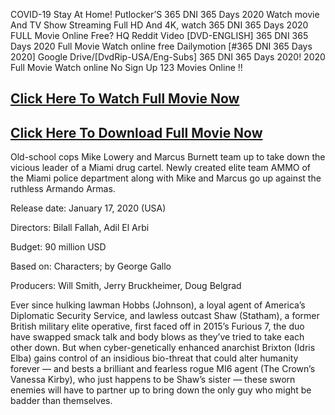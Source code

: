 COVID-19 Stay At Home! Putlocker’S 365 DNI 365 Days 2020 Watch movie And TV Show Streaming Full HD And 4K, watch 365 DNI 365 Days 2020 FULL Movie Online Free? HQ Reddit Video [DVD-ENGLISH] 365 DNI 365 Days 2020 Full Movie Watch online free Dailymotion [#365 DNI 365 Days 2020] Google Drive/[DvdRip-USA/Eng-Subs] 365 DNI 365 Days 2020! 2020 Full Movie Watch online No Sign Up 123 Movies Online !!

## [Click Here To Watch Full Movie Now](https://t.co/hAca2lfmPD)

## [Click Here To Download Full Movie Now](https://t.co/hAca2lfmPD)

Old-school cops Mike Lowery and Marcus Burnett team up to take down the vicious leader of a Miami drug cartel. Newly created elite team AMMO of the Miami police department along with Mike and Marcus go up against the ruthless Armando Armas.

Release date: January 17, 2020 (USA)

Directors: Bilall Fallah, Adil El Arbi

Budget: 90 million USD

Based on: Characters; by George Gallo

Producers: Will Smith, Jerry Bruckheimer, Doug Belgrad

Ever since hulking lawman Hobbs (Johnson), a loyal agent of America’s Diplomatic Security Service, and lawless outcast Shaw (Statham), a former British military elite operative, first faced off in 2015’s Furious 7, the duo have swapped smack talk and body blows as they’ve tried to take each other down. But when cyber-genetically enhanced anarchist Brixton (Idris Elba) gains control of an insidious bio-threat that could alter humanity forever — and bests a brilliant and fearless rogue MI6 agent (The Crown’s Vanessa Kirby), who just happens to be Shaw’s sister — these sworn enemies will have to partner up to bring down the only guy who might be badder than themselves.
